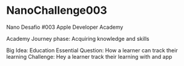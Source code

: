 # NanoChallenge003
 Nano Desafio #003 Apple Developer Academy

Academy Journey phase: Acquiring knowledge and skills

Big Idea: Education
Essential Question: How a learner can track their learning
Challenge: Hey a learner track their learning with and app
